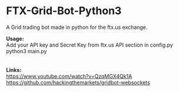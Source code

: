 # FTX-Grid-Bot-Python3
A Grid trading bot made in python for the ftx.us exchange. 

**Usage:**\
Add your API key and Secret Key from ftx.us API section in config.py\
python3 main.py
\
\
\
**Links:**\
https://www.youtube.com/watch?v=QzqMGX4Qk1A
https://github.com/hackingthemarkets/gridbot-websockets
